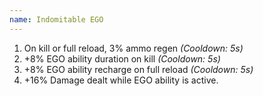 ```yaml
---
name: Indomitable EGO
---
```


1. On kill or full reload, 3% ammo regen *(Cooldown: 5s)*
2. +8% EGO ability duration on kill *(Cooldown: 5s)*
3. +8% EGO ability recharge on full reload *(Cooldown: 5s)*
4. +16% Damage dealt while EGO ability is active.
